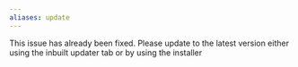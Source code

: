 ```yaml
---
aliases: update
---
```


This issue has already been fixed. Please update to the latest version either using the inbuilt updater tab or by using the installer
